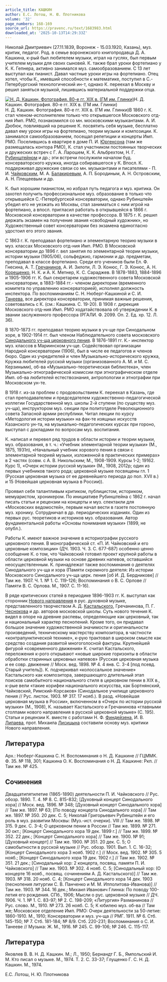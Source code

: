 ```yaml
---
article_title: КАШКИН
author: Е.С. Лотош, Н. Ю. Плотникова
volume: '32'
page_numbers: 168-169
source_url: https://pravenc.ru/text/1683983.html
downloaded_at: '2025-10-13T14:29:33Z'
---
```


Николай Дмитриевич (27.11.1839, Воронеж - 15.03.1920, Казань), муз. критик, педагог. Род. в семье воронежского книгопродавца Д. А. Кашкина, к-рый был любителем музыки, играл на гуслях, был первым учителем музыки для своих сыновей. К. также брал уроки фортепиано у К. К. Гепнера, активно занимался муз. самообразованием. С 13 лет выступал как пианист. Давал частные уроки игры на фортепиано. Отец хотел, чтобы К., имевший способности к математике, поступил в С.-Петербургский технологический ин-т, однако К. переехал в Москву и решил заняться музыкой, лишившись материальной поддержки отца.

[![Н. Д. Кашкин. Фотография. 80-е гг. XIX в. (ГМ им. Глинки)](https://pravenc.ru/data/2014/03/03/1234147462/i200.jpg "Кликните для увеличения картинки")](https://pravenc.ru/data/2014/03/03/1234147462/i400.jpg)Н. Д. Кашкин. Фотография. 80-е гг. XIX в. (ГМ им. Глинки)  
Н. Д. Кашкин. Фотография. 80-е гг. XIX в. (ГМ им. Глинки)В 1860 г. К. стал членом-исполнителем только что открывшегося Московского отд-ния Имп. РМО, познакомился со мн. московскими музыкантами. А. И. Дюбюк, повлиявший на решение К. посвятить себя музыке, бесплатно давал ему уроки игры на фортепиано, теории музыки и композиции. К. занимался самообразованием, посещал репетиции и концерты Имп. РМО. Поселившись в квартире в доме П. И. [Юргенсона](https://pravenc.ru/text/Юргенсон.html) (там же размещалась контора РМО), К. стал участником постоянных творческих и дружеских встреч с Г. А. Ларошем, К. К. Альбрехтом, Н. Г. [Рубинштейном](https://pravenc.ru/text/Рубинштейном.html) и др.; эти встречи послужили началом буд. консерваторского кружка, иногда собиравшегося у К. Впосл. К. поддерживал дружеские связи со мн. музыкантами и писателями - П. И. [Чайковским](https://pravenc.ru/text/Чайковским.html), М. А. [Балакиревым](https://pravenc.ru/text/БАЛАКИРЕВ.html), А. П. Бородиным, А. Н. Островским, А. Н. Плещеевым и др.

К. был хорошим пианистом, но избрал путь педагога и муз. критика. Он захотел получить профессиональное муз. образование в только что открывшейся С.-Петербургской консерватории, однако Рубинштейн убедил его не уезжать из Москвы, стал заниматься с ним игрой на фортепиано, а впосл. пригласил работать в открывшейся в 1866 г. Московской консерватории в качестве профессора. В 1875 г. К. решил держать экзамен на получение звания «свободный художник», но Художественный совет консерватории без экзамена единогласно удостоил его этого звания.

С 1863 г. К. преподавал фортепиано и элементарную теорию музыки в муз. классах Московского отд-ния Имп. РМО. В Московской консерватории до 1896 г. вел занятия по элементарной теории музыки, истории музыки (1905/06), сольфеджио, гармонии и др. предметам, преподавал в классе фортепиано. Среди его учеников были Ел. Ф. Гнесина, А. Т. [Гречанинов](https://pravenc.ru/text/Гречанинов.html), А. И. Зилоти, Л. Э. Конюс, Г. Э. Конюс, А. Н. [Корещенко](https://pravenc.ru/text/Корещенко.html), Н. К. и А. К. Метнер, К. С. Сараджев. В 1878-1883, 1884-1896 и 1905-1906 гг. К. был секретарем художественного совета Московской консерватории, в 1883-1884 гг.- членом директории (временного комитета по управлению консерваторией), исполнял должность инспектора. По воспоминаниям С. Н. Нюберг-Кашкиной и С. И. [Танеева](https://pravenc.ru/text/Танеева.html), все директора консерватории, принимая важные решения, советовались с К. (см.: Кашкина. С. 19-20). В 1908 г. дирекция Московского отд-ния Имп. РМО ходатайствовала об утверждении К. в звании заслуженного профессора (РГАЛИ. Ф. 2099. Оп. 2. Ед. хр. 12. Л. 36).

В 1870-1873 гг. преподавал теорию музыки в уч-ще при Синодальном хоре, в 1902-1914 гг. был членом Наблюдательного совета московского [Синодального уч-ща церковного пения](<https://pravenc.ru/text/Синодального уч-ща церковного пения.html>). В 1876-1891 гг. К.- инспектор муз. классов в Мариинском уч-ще. Содействовал организации Народной консерватории (1906), был в числе ее педагогов и членов бюро. Один из учредителей и член Музыкально-исторического кружка, Кружка любителей русской музыки (организованного А. М. и М. С. Керзиными), об-ва «Музыкально-теоретическая библиотека», член Музыкально-этнографической комиссии при этнографическом отделе Имп. об-ва любителей естествознания, антропологии и этнографии при Московском ун-те.

В 1918 г. из-за проблем с продовольствием К. переехал в Казань, где стал преподавателем и председателем художественно-педагогической коллегии Государственной муз. школы 2-й ступени (по существу муз. уч-ща), инструктором муз. секции при политотделе Революционного совета Запасной армии республики. Читал лекции по курсу «Методология истории музыки» на фак-те изящных искусств Казанского ун-та, на музыкально-педагогических курсах при гороно, выступал с докладами по вопросам муз. воспитания.

К. написал и перевел ряд трудов в области истории и теории музыки, муз. образования, в т. ч.: «Учебник элементарной теории музыки» (М., 1875, 1931п), «Начальный учебник хорового пения в связи с элементарной теорией музыки, изложенной в практических примерах» в 2 частях (совм. с А. В. Никольским; М., 1908-1909. Курсы 1-2; 19162. Курс 1), «Очерк истории русской музыки» (М., 1908, 2012р; один из первых учебников такого рода; церковной музыке посвящены гл. 1 (Русская церковная музыка от ее древнейшего периода до пол. XVII в.) и 15 (Новейшая церковная музыка в России)).

Проявил себя талантливым критиком, публицистом, историком, мемуаристом, хроникером. По инициативе Рубинштейна с 1862 г. начал писать статьи и рецензии на концерты и муз. спектакли для «Московских ведомостей», первым начал вести в газете постоянную муз. хронику. Сотрудничал в др. периодических изданиях. Один из первых рус. теоретиков и историков муз. образования. Автор фундаментальной работы «Основы понимания музыки» (1899, не опубл.).

Работы К. имеют важное значение в историографии русского церковного пения. В монографической ст. «П. И. Чайковский и его церковные композиции» (ДЧ. 1903. Ч. 3. С. 677-687) особенно ценно сообщение К. о том, что Чайковский готовил проект крупной работы в области церковной музыки на основе древних напевов, оставшийся неосуществленным. К. принадлежат также воспоминания о деятелях Синодального уч-ща и хора (Памяти скромного деятеля: Из истории Московского Синодального уч-ща церк. пения [об И. Д. Бердникове] // Там же. 1907. Ч. 1. № 1. С. 119-126; Воспоминания о В. С. Орлове // Памяти В. С. Орлова. М., 1907. С. 11-16).

В ряде критических статей в периодике 1896-1903 гг. К. выступал как сторонник [Нового направления](<https://pravenc.ru/text/Новое направление.html>) в рус. духовной музыке, представленного творчеством А. Д. [Кастальского](https://pravenc.ru/text/Кастальский.html), Гречанинова, П. Г. [Чеснокова](https://pravenc.ru/text/Чеснокова.html) и др. авторов московской школы. Суть нового течения К. видел в опоре на древние распевы, определяющие как церковный, так и национальный характер песнопений. Кроме того, он придавал большое значение художественной значимости и оригинальности произведений, техническому мастерству композитора, в частности «контрапунктической технике», к-рую трактовал в широком смысле как средство создания развитой многоголосной фактуры. Крупнейшей фигурой «современного движения» К. считал Кастальского, переложения к-рого открывают «новые широкие горизонты в области обработки старинных церковных напевов» (Русская церковная музыка и ее совр. движение // Моск. вед. 1898. № 4. 4 янв. С. 3-4 [под псевд. Старый учитель]). К. подчеркивал «колоссальное значение» Кастальского как композитора, завершающего длительный этап поисков самобытного национального стиля в церковном пении в XIX в., к-рые вели «такие корифеи национального искусства, как Бортнянский, Чайковский, Римский-Корсаков» (Синодальное училище церковного пения // Рус. листок. 1903. № 317. 17 нояб.). В разд. «Новейшая церковная музыка в России», включенном в «Очерк по истории русской музыки» (М., 1908), К. называет Кастальского и Гречанинова «главными столпами нового направления в русской церковной музыке» (С. 195). Статьи и рецензии К. вместе с работами Н. Ф. [Финдейзена](https://pravenc.ru/text/Финдейзена.html), И. В. [Липаева](https://pravenc.ru/text/Липаева.html), прот. Михаила [Лисицына](https://pravenc.ru/text/Лисицына.html) составили основу муз. критики Нового направления.

## Литература

Арх.: Нюберг-Кашкина С. Н. Воспоминания о Н. Д. Кашкине // ГЦММК. Ф. 35. № 118, 301; Кашкина О. К. Воспоминания о Н. Д. Кашкине: Ркп. // Там же. № 425.

## Сочинения

Двадцатипятилетие (1865-1890) деятельности П. И. Чайковского // Рус. обозр. 1890. Т. 4. № 8. С. 815-832; [Духовный концерт Синодального хора] // Моск. вед. 1896. № 348; [Духовный концерт Синодального хора] // Там же. 1897. № 63; [По поводу концерта Синодального хора] // Там же. 1897. № 350. 20 дек. С. 5; Николай Григорьевич Рубинштейн и его роль в муз. развитии Москвы: (Муз.-ист. очерки). VIII // Там же. 1898. № 315. 9 дек. С. 3-4; О церковном пении в России // Там же. 1899. № 271. 30 окт.; [Концерт Синодального хора 19 дек. 1899 г.] // Там же. 1899. № 352. 22 дек.; [Концерт Синодального хора] // Там же. 1900. № 91; [Духовный концерт] // Там же. 1900. № 351. 20 дек. С. 5; О самобытности в русской музыке // Рус. обозр. 1901. Вып. 1. С. 16-32; [Концерт Синодального хора 3 нояб. 1902 г.] // Моск. вед. 1902. № 305. 5 нояб.; [Концерт Синодального хора 19 дек. 1902 г.] // Там же. 1902. № 351. 21 дек.; [Синодальный хор: 2 концерта, посвящ. памяти П. И. Чайковского] // Там же. 1903. № 302. 4 нояб. С. 5; [Синодальный хор: (О концерте 16 нояб., посвящ. сочинениям А. Д. Кастальского)] // Там же. 1903. № 318. 20 нояб. С. 4; [Концерт Синодального хора 14 дек. 1903 (песнопения литургии С. В. Панченко и М. М. Ипполитова-Иванова)] // Там же. 1903. № 344. 16 дек.; Михаил Иванович Глинка: По поводу 100-летия его рождения. СПб., 1906; Мысли о рус. церковной музыке // ДЧ. 1906. Ч. 1. № 1. С. 83-97; № 2. С. 198-209; «Литургия» Рахманинова // Рус. слово. М., 1910. № 273. 26 нояб. С. 5; К юбилею муз. об-ва // Там же; Московское отделение Имп. РМО: Очерк деятельности за 50-летие: 1860-1910. М., 1910; Консерватории и муз. уч-ща // РМГ. 1911. № 6. Стб. 145-150; № 7. Стб. 181-184; № 8/9. Стб. 220-231; Воспоминания о С. И. Танееве // Музыка: Ж. М., 1916. № 245. С. 99-106; № 246. С. 115-117.

## Литература

Яковлев В. В. Н. Д. Кашкин. М.; Л., 1950; Бернандт Г. Б., Ямпольский И. М. Кто писал о музыке. М., 1974. Т. 2. С. 33-37; Глущенко Г. С. Н. Д. Кашкин. М., 1974.

Е.С. Лотош, Н. Ю. Плотникова
